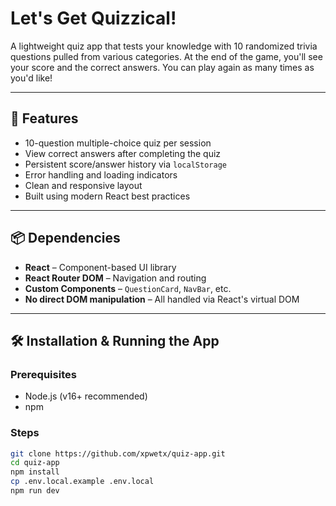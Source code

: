 # Let's Get Quizzical!

A lightweight quiz app that tests your knowledge with 10 randomized trivia questions pulled from various categories. At the end of the game, you'll see your score and the correct answers. You can play again as many times as you'd like!

---

## 🚀 Features

- 10-question multiple-choice quiz per session
- View correct answers after completing the quiz
- Persistent score/answer history via `localStorage`
- Error handling and loading indicators
- Clean and responsive layout
- Built using modern React best practices

---

## 📦 Dependencies

- **React** – Component-based UI library
- **React Router DOM** – Navigation and routing
- **Custom Components** – `QuestionCard`, `NavBar`, etc.
- **No direct DOM manipulation** – All handled via React's virtual DOM

---

## 🛠 Installation & Running the App

### Prerequisites
- Node.js (v16+ recommended)
- npm

### Steps

```bash
git clone https://github.com/xpwetx/quiz-app.git
cd quiz-app
npm install
cp .env.local.example .env.local
npm run dev
